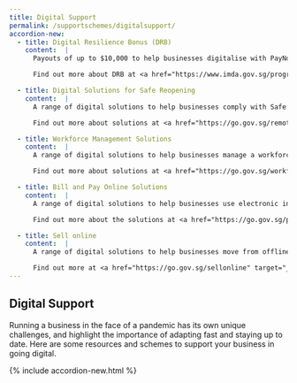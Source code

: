 ```yaml
---
title: Digital Support
permalink: /supportschemes/digitalsupport/
accordion-new:
  - title: Digital Resilience Bonus (DRB)
    content:  |
      Payouts of up to $10,000 to help businesses digitalise with PayNow Corporate, e-invoicing, e-commerce solutions and more. DRB is currently only available for the Food Services and Retail sectors.

      Find out more about DRB at <a href="https://www.imda.gov.sg/programme-listing/smes-go-digital/Digital-Resilience-Bonus" target="_blank">Infocomm Media Development Authority (IMDA)</a>.

  - title: Digital Solutions for Safe Reopening
    content:  |           
      A range of digital solutions to help businesses comply with Safe Management Measures. This includes Safe Entry and remote working solutions.

      Find out more about solutions at <a href="https://go.gov.sg/remoteworking" target="_blank">Infocomm Media Development Authority (IMDA)</a>.   

  - title: Workforce Management Solutions
    content:  |
      A range of digital solutions to help businesses manage a workforce by facilitating staff schedules, manpower resource allocation to different work sites, staggered working hours, work shifts and tracking workers on the move.

      Find out more about solutions at <a href="https://go.gov.sg/workfacemanagement" target="_blank">Infocomm Media Development Authority (IMDA)</a>.  

  - title: Bill and Pay Online Solutions
    content:  |      
      A range of digital solutions to help businesses use electronic invoicing and digital payments.

      Find out more about the solutions at <a href="https://go.gov.sg/payandbillonline" target="_blank">Infocomm Media Development Authority (IMDA)</a>.  

  - title: Sell online
    content:  |  
      A range of digital solutions to help businesses move from offline to online sales and reach a wider network of customers.

      Find out more at <a href="https://go.gov.sg/sellonline" target="_blank">Infocomm Media Development Authority (IMDA)</a>.                  
---
```


## Digital Support

Running a business in the face of a pandemic has its own unique challenges, and highlight the importance of adapting fast and staying up to date. Here are some resources and schemes to support your business in going digital.

{% include accordion-new.html %}
